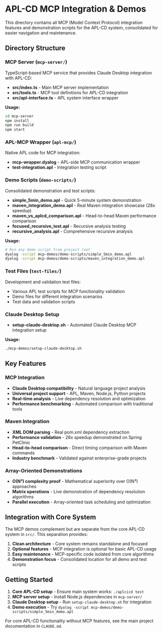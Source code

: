 # APL-CD MCP Integration & Demos

This directory contains all MCP (Model Context Protocol) integration features and demonstration scripts for the APL-CD system, consolidated for easier navigation and maintenance.

## Directory Structure

### MCP Server (`mcp-server/`)
TypeScript-based MCP service that provides Claude Desktop integration with APL-CD:
- **src/index.ts** - Main MCP server implementation
- **src/tools.ts** - MCP tool definitions for APL-CD integration
- **src/apl-interface.ts** - APL system interface wrapper

**Usage:**
```bash
cd mcp-server
npm install
npm run build
npm start
```

### APL-MCP Wrapper (`apl-mcp/`)
Native APL code for MCP integration:
- **mcp-wrapper.dyalog** - APL-side MCP communication wrapper
- **test-integration.apl** - Integration testing script

### Demo Scripts (`demo-scripts/`)
Consolidated demonstration and test scripts:
- **simple_5min_demo.apl** - Quick 5-minute system demonstration
- **maven_integration_demo.apl** - Real Maven integration showcase (28x speedup)
- **maven_vs_aplcd_comparison.apl** - Head-to-head Maven performance comparison
- **focused_recursive_test.apl** - Recursive analysis testing
- **recursive_analysis.apl** - Comprehensive recursive analysis

**Usage:**
```bash
# Run any demo script from project root
dyalog -script mcp-demos/demo-scripts/simple_5min_demo.apl
dyalog -script mcp-demos/demo-scripts/maven_integration_demo.apl
```

### Test Files (`test-files/`)
Development and validation test files:
- Various APL test scripts for MCP functionality validation
- Demo files for different integration scenarios
- Test data and validation scripts

### Claude Desktop Setup
- **setup-claude-desktop.sh** - Automated Claude Desktop MCP integration setup

**Usage:**
```bash
./mcp-demos/setup-claude-desktop.sh
```

## Key Features

### MCP Integration
- **Claude Desktop compatibility** - Natural language project analysis
- **Universal project support** - APL, Maven, Node.js, Python projects
- **Real-time analysis** - Live dependency resolution and optimization
- **Performance benchmarking** - Automated comparison with traditional tools

### Maven Integration
- **XML DOM parsing** - Real pom.xml dependency extraction
- **Performance validation** - 28x speedup demonstrated on Spring PetClinic
- **Head-to-head comparison** - Direct timing comparison with Maven commands
- **Industry benchmark** - Validated against enterprise-grade projects

### Array-Oriented Demonstrations
- **O(N²) complexity proof** - Mathematical superiority over O(N³) approaches
- **Matrix operations** - Live demonstration of dependency resolution algorithms
- **Parallel execution** - Array-oriented task scheduling and optimization

## Integration with Core System

The MCP demos complement but are separate from the core APL-CD system in `src/`. This separation provides:

1. **Clean architecture** - Core system remains standalone and focused
2. **Optional features** - MCP integration is optional for basic APL-CD usage
3. **Easy maintenance** - MCP-specific code isolated from core algorithms
4. **Demonstration focus** - Consolidated location for all demo and test scripts

## Getting Started

1. **Core APL-CD setup** - Ensure main system works: `./aplcicd test`
2. **MCP server setup** - Install Node.js dependencies in `mcp-server/`
3. **Claude Desktop setup** - Run `setup-claude-desktop.sh` for integration
4. **Demo execution** - Try `dyalog -script mcp-demos/demo-scripts/simple_5min_demo.apl`

For core APL-CD functionality without MCP features, see the main project documentation in `CLAUDE.md`.